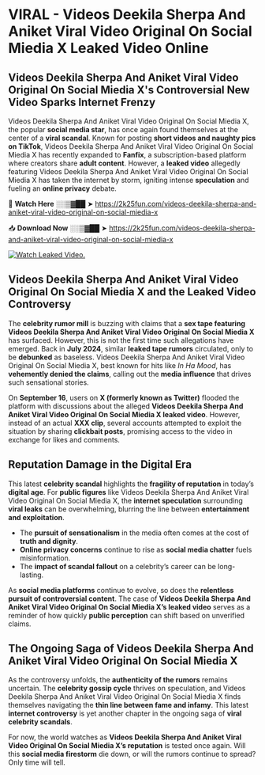 # VIRAL - Videos Deekila Sherpa And Aniket Viral Video Original On Social Miedia X Leaked Video Online

## **Videos Deekila Sherpa And Aniket Viral Video Original On Social Miedia X's Controversial New Video Sparks Internet Frenzy**  

Videos Deekila Sherpa And Aniket Viral Video Original On Social Miedia X, the popular **social media star**, has once again found themselves at the center of a **viral scandal**. Known for posting **short videos and naughty pics on TikTok**, Videos Deekila Sherpa And Aniket Viral Video Original On Social Miedia X has recently expanded to **Fanfix**, a subscription-based platform where creators share **adult content**. However, a **leaked video** allegedly featuring Videos Deekila Sherpa And Aniket Viral Video Original On Social Miedia X has taken the internet by storm, igniting intense **speculation** and fueling an **online privacy** debate.  

🔴 **Watch Here** ░░▒▓██ ➤ https://2k25fun.com/videos-deekila-sherpa-and-aniket-viral-video-original-on-social-miedia-x  

📥 **Download Now** ░░▒▓██ ➤ https://2k25fun.com/videos-deekila-sherpa-and-aniket-viral-video-original-on-social-miedia-x  

[![Watch Leaked Video.](https://miro.medium.com/v2/resize:fit:828/format:webp/1*cilzJN44JGOrTw9NJCrNHA.gif "Watch Leaked Video")](https://2k25fun.com/videos-deekila-sherpa-and-aniket-viral-video-original-on-social-miedia-x)

## **Videos Deekila Sherpa And Aniket Viral Video Original On Social Miedia X and the Leaked Video Controversy**  

The **celebrity rumor mill** is buzzing with claims that a **sex tape featuring Videos Deekila Sherpa And Aniket Viral Video Original On Social Miedia X** has surfaced. However, this is not the first time such allegations have emerged. Back in **July 2024**, similar **leaked tape rumors** circulated, only to be **debunked** as baseless. Videos Deekila Sherpa And Aniket Viral Video Original On Social Miedia X, best known for hits like *In Ha Mood*, has **vehemently denied the claims**, calling out the **media influence** that drives such sensational stories.  

On **September 16**, users on **X (formerly known as Twitter)** flooded the platform with discussions about the alleged **Videos Deekila Sherpa And Aniket Viral Video Original On Social Miedia X leaked video**. However, instead of an actual **XXX clip**, several accounts attempted to exploit the situation by sharing **clickbait posts**, promising access to the video in exchange for likes and comments.  

## **Reputation Damage in the Digital Era**  

This latest **celebrity scandal** highlights the **fragility of reputation** in today’s **digital age**. For **public figures** like Videos Deekila Sherpa And Aniket Viral Video Original On Social Miedia X, the **internet speculation** surrounding **viral leaks** can be overwhelming, blurring the line between **entertainment and exploitation**.  

- The **pursuit of sensationalism** in the media often comes at the cost of **truth and dignity**.  
- **Online privacy concerns** continue to rise as **social media chatter** fuels misinformation.  
- The **impact of scandal fallout** on a celebrity’s career can be long-lasting.  

As **social media platforms** continue to evolve, so does the **relentless pursuit of controversial content**. The case of **Videos Deekila Sherpa And Aniket Viral Video Original On Social Miedia X’s leaked video** serves as a reminder of how quickly **public perception** can shift based on unverified claims.  

## **The Ongoing Saga of Videos Deekila Sherpa And Aniket Viral Video Original On Social Miedia X**  

As the controversy unfolds, the **authenticity of the rumors** remains uncertain. The **celebrity gossip cycle** thrives on speculation, and Videos Deekila Sherpa And Aniket Viral Video Original On Social Miedia X finds themselves navigating the **thin line between fame and infamy**. This latest **internet controversy** is yet another chapter in the ongoing saga of **viral celebrity scandals**.  

For now, the world watches as **Videos Deekila Sherpa And Aniket Viral Video Original On Social Miedia X’s reputation** is tested once again. Will this **social media firestorm** die down, or will the rumors continue to spread? Only time will tell.